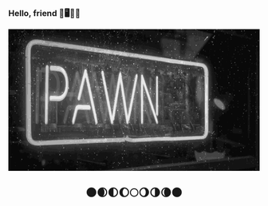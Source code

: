 ### Hello, friend 🤖🖥️💾🌙
<p align="center">
  <img src="https://github.com/m00nbyt3/m00nbyt3/blob/master/pwned.gif" width="768" align="center">
  </p>
<h2 align="center">🌑🌒🌓🌔🌕🌖🌗🌘🌑</h2>

